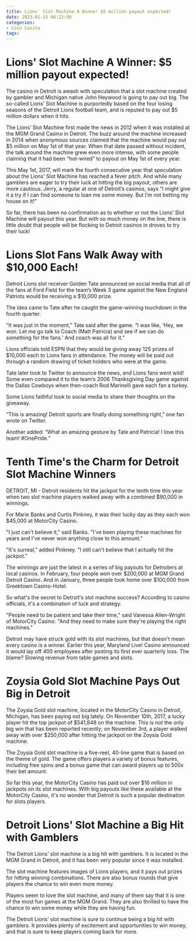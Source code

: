 ```yaml
---
title: Lions' Slot Machine A Winner $5 million payout expected!
date: 2023-01-15 06:22:50
categories:
- Coin Casino
tags:
---
```



#  Lions' Slot Machine A Winner: $5 million payout expected!

The casino in Detroit is awash with speculation that a slot machine created by gambler and Michigan native John Heywood is going to pay out big. The so-called Lions’ Slot Machine is purportedly based on the four losing seasons of the Detroit Lions football team, and is reputed to pay out $5 million dollars when it hits.

The Lions’ Slot Machine first made the news in 2012 when it was installed at the MGM Grand Casino in Detroit. The buzz around the machine increased in 2014 when anonymous sources claimed that the machine would pay out $5 million on May 1st of that year. When that date passed without incident, the talk around the machine grew even more intense, with some people claiming that it had been “hot-wired” to payout on May 1st of every year.

This May 1st, 2017, will mark the fourth consecutive year that speculation about the Lions’ Slot Machine has reached a fever pitch. And while many gamblers are eager to try their luck at hitting the big payout, others are more cautious. Jerry, a regular at one of Detroit’s casinos, says “I might give it a try if I can find someone to loan me some money. But I’m not betting my house on it!”

So far, there has been no confirmation as to whether or not the Lions’ Slot Machine will payout this year. But with so much money on the line, there is little doubt that people will be flocking to Detroit casinos in droves to try their luck!

#  Lions Slot Fans Walk Away with $10,000 Each!

Detroit Lions slot receiver Golden Tate announced on social media that all of the fans at Ford Field for the team’s Week 3 game against the New England Patriots would be receiving a $10,000 prize.

The idea came to Tate after he caught the game-winning touchdown in the fourth quarter.

“It was just in the moment,” Tate said after the game. “I was like, ‘Hey, we won. Let me go talk to Coach (Matt Patricia) and see if we can do something for the fans.’ And coach was all for it.”

Lions officials told ESPN that they would be giving away 125 prizes of $10,000 each to Lions fans in attendance. The money will be paid out through a random drawing of ticket holders who were at the game.

Tate later took to Twitter to announce the news, and Lions fans went wild! Some even compared it to the team’s 2006 Thanksgiving Day game against the Dallas Cowboys when then-coach Rod Marinelli gave each fan a turkey.

Some Lions faithful took to social media to share their thoughts on the giveaway.

“This is amazing! Detroit sports are finally doing something right,” one fan wrote on Twitter.

Another added: “What an amazing gesture by Tate and Patricia! I love this team! #OnePride.”

#  Tenth Time's the Charm for Detroit Slot Machine Winners

DETROIT, MI - Detroit residents hit the jackpot for the tenth time this year when two slot machine players walked away with a combined $90,000 in winnings.

For Marie Banks and Curtis Pinkney, it was their lucky day as they each won $45,000 at MotorCity Casino.

"I just can't believe it," said Banks. "I've been playing these machines for years and I've never won anything close to this amount."

"It's surreal," added Pinkney. "I still can't believe that I actually hit the jackpot."

The winnings are just the latest in a series of big payouts for Detroiters at local casinos. In February, four people won over $200,000 at MGM Grand Detroit Casino. And in January, three people took home over $100,000 from Greektown Casino-Hotel.

So what's the secret to Detroit's slot machine success? According to casino officials, it's a combination of luck and strategy.

"People need to be patient and take their time," said Vanessa Allen-Wright of MotorCity Casino. "And they need to make sure they're playing the right machines."

Detroit may have struck gold with its slot machines, but that doesn't mean every casino is a winner. Earlier this year, Maryland Live! Casino announced it would lay off 400 employees after posting its first ever quarterly loss. The blame? Slowing revenue from table games and slots.

#  Zoysia Gold Slot Machine Pays Out Big in Detroit

The Zoysia Gold slot machine, located in the MotorCity Casino in Detroit, Michigan, has been paying out big lately. On November 10th, 2017, a lucky player hit the top jackpot of $541,848 on the machine. This is not the only big win that has been reported recently; on November 3rd, a player walked away with over $250,000 after hitting the jackpot on the Zoysia Gold machine.

The Zoysia Gold slot machine is a five-reel, 40-line game that is based on the theme of gold. The game offers players a variety of bonus features, including free spins and a bonus game that can award players up to 500x their bet amount.

So far this year, the MotorCity Casino has paid out over $16 million in jackpots on its slot machines. With big payouts like these available at the MotorCity Casino, it's no wonder that Detroit is such a popular destination for slots players.

#  Detroit Lions' Slot Machine a Big Hit with Gamblers

The Detroit Lions’ slot machine is a big hit with gamblers. It is located in the MGM Grand in Detroit, and it has been very popular since it was installed.

The slot machine features images of Lions players, and it pays out prizes for hitting winning combinations. There are also bonus rounds that give players the chance to win even more money.

Players seem to love the slot machine, and many of them say that it is one of the most fun games at the MGM Grand. They are also thrilled to have the chance to win some money while they are having fun.

The Detroit Lions’ slot machine is sure to continue being a big hit with gamblers. It provides plenty of excitement and opportunities to win money, and that is sure to keep players coming back for more.